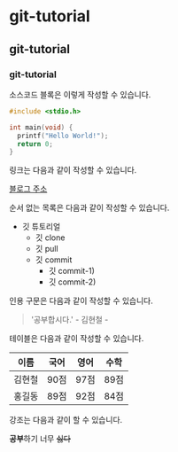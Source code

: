 # git-tutorial
## git-tutorial
### git-tutorial

소스코드 블록은 이렇게 작성할 수 있습니다.

```c
#include <stdio.h>

int main(void) {
  printf("Hello World!");
  return 0;
}
```

링크는 다음과 같이 작성할 수 있습니다. 

[블로그 주소](https://blog.naver.com)

순서 없는 목록은 다음과 같이 작성할 수 있습니다.

* 깃 튜토리얼
  * 깃 clone
  * 깃 pull
  * 깃 commit
     * 깃 commit-1)
     * 깃 commit-2)
     
인용 구문은 다음과 같이 작성할 수 있습니다.

> '공부합시다.' - 김현철 -

테이블은 다음과 같이 작성할 수 있습니다.

이름|국어|영어|수학
---|---|---|---|
김현철|90점|97점|89점|
홍길동|89점|92점|84점|

강조는 다음과 같이 할 수 있습니다. 

**공부**하기 너무 ~~싫다~~
